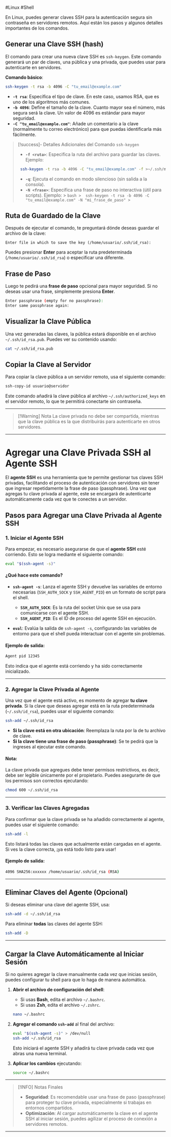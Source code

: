 #Linux #Shell 

En Linux, puedes generar claves SSH para la autenticación segura sin contraseña en servidores remotos. Aquí están los pasos y algunos detalles importantes de los comandos.

## **Generar una Clave SSH (hash)**
El comando para crear una nueva clave SSH es `ssh-keygen`. Este comando generará un par de claves, una pública y una privada, que puedes usar para autenticarte en servidores.

**Comando básico**:
```bash
ssh-keygen -t rsa -b 4096 -C "tu_email@example.com"
```

- **`-t rsa`**: Especifica el tipo de clave. En este caso, usamos RSA, que es uno de los algoritmos más comunes.
- **`-b 4096`**: Define el tamaño de la clave. Cuanto mayor sea el número, más segura será la clave. Un valor de 4096 es estándar para mayor seguridad.
- **`-C "tu_email@example.com"`**: Añade un comentario a la clave (normalmente tu correo electrónico) para que puedas identificarla más fácilmente.

> [!success]- Detalles Adicionales del Comando `ssh-keygen`
> - **`-f <ruta>`**: Especifica la ruta del archivo para guardar las claves. Ejemplo:
 > ```bash
>  ssh-keygen -t rsa -b 4096 -C "tu_email@example.com" -f >~/.ssh/mi_clave_personal
>  ```
>- **`-q`**: Ejecuta el comando en modo silencioso (sin salida a la consola).
>- **`-N <frase>`**: Especifica una frase de paso no interactiva (útil para scripts).  Ejemplo:
	>  ```bash
	>  ssh-keygen -t rsa -b 4096 -C "tu_email@example.com" -N "mi_frase_de_paso"
	  >```




## **Ruta de Guardado de la Clave**

Después de ejecutar el comando, te preguntará dónde deseas guardar el archivo de la clave:

```
Enter file in which to save the key (/home/usuario/.ssh/id_rsa):
```

Puedes presionar **Enter** para aceptar la ruta predeterminada (`/home/usuario/.ssh/id_rsa`) o especificar una diferente.

## **Frase de Paso**
Luego te pedirá una **frase de paso** opcional para mayor seguridad. Si no deseas usar una frase, simplemente presiona **Enter**.

```bash
Enter passphrase (empty for no passphrase):
Enter same passphrase again:
```

## **Visualizar la Clave Pública**
Una vez generadas las claves, la pública estará disponible en el archivo `~/.ssh/id_rsa.pub`. Puedes ver su contenido usando:

```bash
cat ~/.ssh/id_rsa.pub
```

## **Copiar la Clave al Servidor**
Para copiar la clave pública a un servidor remoto, usa el siguiente comando:

```bash
ssh-copy-id usuario@servidor
```

Este comando añadirá la clave pública al archivo `~/.ssh/authorized_keys` en el servidor remoto, lo que te permitirá conectarte sin contraseña.

---

> [!Warning] Nota
> La clave privada no debe ser compartida, mientras que la clave pública es la que distribuirás para autenticarte en otros servidores.

---

# Agregar una Clave Privada SSH al Agente SSH

El **agente SSH** es una herramienta que te permite gestionar tus claves SSH privadas, facilitando el proceso de autenticación con servidores sin tener que ingresar repetidamente la frase de paso (passphrase). Una vez que agregas tu clave privada al agente, este se encargará de autenticarte automáticamente cada vez que te conectes a un servidor.

## Pasos para Agregar una Clave Privada al Agente SSH

### 1. **Iniciar el Agente SSH**

Para empezar, es necesario asegurarse de que el **agente SSH** esté corriendo. Esto se logra mediante el siguiente comando:

```bash
eval "$(ssh-agent -s)"
```

#### ¿Qué hace este comando?

- **`ssh-agent -s`**: Lanza el agente SSH y devuelve las variables de entorno necesarias (`SSH_AUTH_SOCK` y `SSH_AGENT_PID`) en un formato de script para el shell.
  
  - **`SSH_AUTH_SOCK`**: Es la ruta del socket Unix que se usa para comunicarse con el agente SSH.
  - **`SSH_AGENT_PID`**: Es el ID de proceso del agente SSH en ejecución.

- **`eval`**: Evalúa la salida de `ssh-agent -s`, configurando las variables de entorno para que el shell pueda interactuar con el agente sin problemas.

#### Ejemplo de salida:
```bash
Agent pid 12345
```

Esto indica que el agente está corriendo y ha sido correctamente inicializado.

---

### 2. **Agregar la Clave Privada al Agente**

Una vez que el agente está activo, es momento de agregar **tu clave privada**. Si la clave que deseas agregar está en la ruta predeterminada (`~/.ssh/id_rsa`), puedes usar el siguiente comando:

```bash
ssh-add ~/.ssh/id_rsa
```

- **Si la clave está en otra ubicación**: Reemplaza la ruta por la de tu archivo de clave.
- **Si la clave tiene una frase de paso (passphrase)**: Se te pedirá que la ingreses al ejecutar este comando.

#### Nota:
La clave privada que agregues debe tener permisos restrictivos, es decir, debe ser legible únicamente por el propietario. Puedes asegurarte de que los permisos son correctos ejecutando:

```bash
chmod 600 ~/.ssh/id_rsa
```

---

### 3. **Verificar las Claves Agregadas**

Para confirmar que la clave privada se ha añadido correctamente al agente, puedes usar el siguiente comando:

```bash
ssh-add -l
```

Esto listará todas las claves que actualmente están cargadas en el agente. Si ves la clave correcta, ¡ya está todo listo para usar!

#### Ejemplo de salida:
```bash
4096 SHA256:xxxxxx /home/usuario/.ssh/id_rsa (RSA)
```

---

## **Eliminar Claves del Agente (Opcional)**

Si deseas eliminar una clave del agente SSH, usa:

```bash
ssh-add -d ~/.ssh/id_rsa
```

Para eliminar **todas** las claves del agente SSH:

```bash
ssh-add -D
```

---

## Cargar la Clave Automáticamente al Iniciar Sesión

Si no quieres agregar la clave manualmente cada vez que inicias sesión, puedes configurar tu shell para que lo haga de manera automática.

1. **Abrir el archivo de configuración del shell**:

   - Si usas **Bash**, edita el archivo `~/.bashrc`.
   - Si usas **Zsh**, edita el archivo `~/.zshrc`.

   ```bash
   nano ~/.bashrc
   ```

2. **Agregar el comando `ssh-add`** al final del archivo:

   ```bash
   eval "$(ssh-agent -s)" > /dev/null
   ssh-add ~/.ssh/id_rsa
   ```

   Esto iniciará el agente SSH y añadirá tu clave privada cada vez que abras una nueva terminal.

3. **Aplicar los cambios** ejecutando:

   ```bash
   source ~/.bashrc
   ```

---

> [!INFO] Notas Finales
> - **Seguridad**: Es recomendable usar una frase de paso (passphrase) para proteger tu clave privada, especialmente si trabajas en entornos compartidos.
>- **Optimización**: Al cargar automáticamente la clave en el agente SSH al iniciar sesión, puedes agilizar el proceso de conexión a servidores remotos.


---